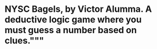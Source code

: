 # NYSC Bagels, by Victor Alumma. A deductive logic game where you must guess a number based on clues."""
